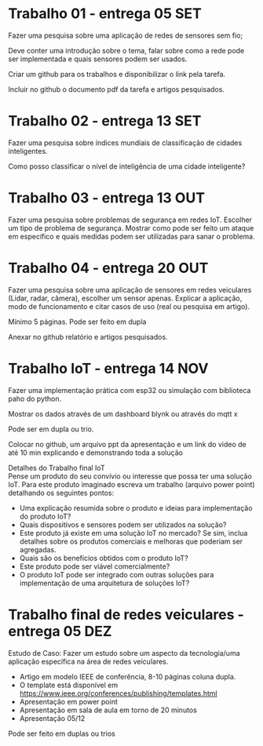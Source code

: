 # Trabalho 01 - entrega 05 SET

Fazer uma pesquisa sobre uma aplicação de redes de sensores sem fio;

 Deve conter uma introdução sobre o tema, falar sobre como a rede pode ser implementada e quais sensores podem ser usados.


Criar um github para os trabalhos e disponibilizar o link pela tarefa.

Incluir no github o  documento pdf da tarefa e artigos pesquisados.

# Trabalho 02 - entrega 13 SET

Fazer uma pesquisa sobre índices mundiais de classificação de cidades inteligentes.  

Como posso classificar o nível de inteligência de uma cidade inteligente?

# Trabalho 03 - entrega 13 OUT

Fazer uma pesquisa sobre problemas de segurança em redes IoT. Escolher um tipo de problema de segurança. Mostrar como pode ser feito um ataque em específico e quais medidas podem ser utilizadas para sanar o problema.

# Trabalho 04 - entrega 20 OUT

Fazer uma pesquisa sobre uma aplicação de sensores em redes veiculares (Lidar, radar, câmera), escolher um sensor apenas. Explicar a aplicação, modo de funcionamento e citar casos de uso (real ou pesquisa em artigo).

Mínimo 5 páginas.
Pode ser feito em dupla

Anexar no github relatório e artigos pesquisados.

# Trabalho IoT - entrega 14 NOV

Fazer uma implementação prática com esp32 ou simulação com biblioteca paho do python.

Mostrar os dados através de um dashboard blynk ou através do mqtt x

Pode ser em dupla ou trio.

Colocar no github, um arquivo ppt da apresentação e um link do video de até 10 min explicando e demonstrando toda a solução

Detalhes do Trabalho final IoT  
Pense um produto do seu convívio ou interesse
que possa ter uma solução IoT. Para este produto imaginado
escreva um trabalho (arquivo power point) detalhando os seguintes
pontos:
-  Uma explicação resumida sobre o produto e ideias para
implementação do produto IoT?
-  Quais dispositivos e sensores podem ser utilizados na solução?
-  Este produto já existe em uma solução IoT no mercado? Se
sim, inclua detalhes sobre os produtos comerciais e melhoras
que poderiam ser agregadas.
-  Quais são os benefícios obtidos com o produto IoT?
-  Este produto pode ser viável comercialmente?
-  O produto IoT pode ser integrado com outras soluções para
implementação de uma arquitetura de soluções IoT?

# Trabalho final de redes veiculares - entrega 05 DEZ
Estudo de Caso: Fazer um estudo sobre um aspecto da tecnologia/uma aplicação específica na área de redes veiculares.  
- Artigo em modelo IEEE  de conferência, 8-10 páginas coluna dupla.
- O template está disponível em
https://www.ieee.org/conferences/publishing/templates.html
-    Apresentação em power point  
-    Apresentação em sala de aula em torno de 20 minutos  
-    Apresentação 05/12

Pode ser feito em duplas ou trios
